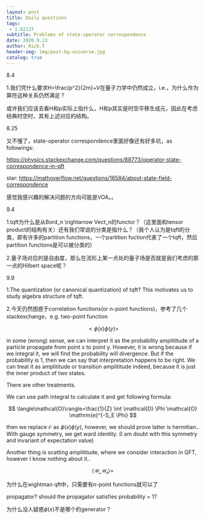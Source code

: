 ```yaml
---
layout: post
title: Daily questions
tags: 
 - 1.02137
subtitle: Problems of state-operator correspondence
date: 2020.9.13
author: Rick.T
header-img: img/post-bg-universe.jpg
catalog: true
---
```


8.4

1.我们凭什么要求H=\frac{p^2}{2m}+V在量子力学中仍然成立，i.e.，为什么作为算符这种关系仍然满足？

或许我们应该去看H和p实际上指什么，H和p其实是时空平移生成元，因此在考虑经典时空时，其有上述对应的结构。

8.25

又不懂了，state-operator correspondence里面好像还有好多坑，as followings:

https://physics.stackexchange.com/questions/88773/operator-state-correspondence-in-qft

star: https://mathoverflow.net/questions/16584/about-state-field-correspondence

感觉我感兴趣的解决问题的方向可能是VOA。。

9.4

1.tqft为什么是从Bord_n \rightarrow Vect_n的functor？（这里面和tensor product的结构有关）还有我们常说的分类是指什么？（我个人认为是tqft的分类，即有许多的partition functions，一个partition fuction代表了一个tqft，然后partition functions是可以被分类的）

2.量子场对应的是自由度，那么在流形上某一点处的量子场是否就是我们考虑的那一点的Hilbert space呢？

9.9

1.The quantization (or canonical quantization) of tqft? This motivates us to study algebra structure of tqft.

2.今天仍然困惑于correlation functions(or n-point functions)，参考了几个stackexchange，e.g. two-point function

$$
<\phi(x)\phi(y)>
$$

in some (wrong) sense, we can interpret it as the probability amplititude of a particle propagate from point x to point y. However, it is wrong because if we integral it, we will find the probability will divergence. But if the probability is 1, then we can say that interpretation happens to be right. We can treat it as amplititude or transition amplititude indeed, because it is just the inner product of two states. 

There are other treatments.

We can use path integral to calculate it and get following formula:

$$
\langle\mathcal{O}\rangle=\frac{1}{Z} \int \mathcal{D} \Phi \mathcal{O} \mathrm{e}^{-S_E \Phi}
$$

then we replace $\mathcal{O}$ as $\phi(x)\phi(y)$, however, we should prove latter is hermitian.. With gauge symmetry, we get ward identity. (I am doubt with this symmetry and invariant of expectation value)

Another thing is scatting amplititude, where we consider interaction in QFT, however I know nothing about it..

$$
\langle \mathcal{U_a}\mathcal{U_b}\rangle=
$$

为什么在wightman qft中，只需要有n-point functions就可以了

propagator? should the propagator satisfies probability = 1?

为什么没人疑惑$\phi(x)$不是哪个的generator？


